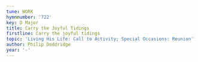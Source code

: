 ```yaml
---
tune: WORK
hymnnumber: '722'
key: D Major
title: Carry the Joyful Tidings
firstline: Carry the joyful tidings
topic: 'Living His Life: Call to Activity; Special Occasions: Reunion'
author: Philip Doddridge
year: '-'
---
```

